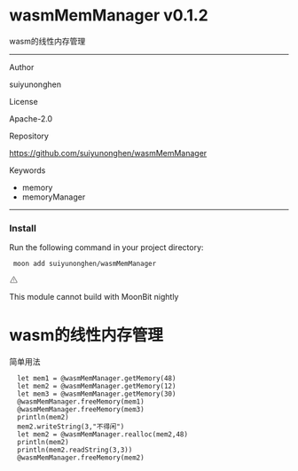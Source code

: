 
<div id="mod-info">
    <h1 id="mod-title"> wasmMemManager <span id="mod-version">v0.1.2</span></h1>
    wasm的线性内存管理
    <hr/>
    <div id="mod-meta-data">
        <div>
            <p>Author</p>
            <p>suiyunonghen</p>
        </div>
        <div>
            <p>License</p>
            <p>Apache-2.0</p>
        </div>
        <div>
            <p>Repository</p>
            <p><a href="https://github.com/suiyunonghen/wasmMemManager">https://github.com/suiyunonghen/wasmMemManager</a></p>
        </div>
        <div>
            <p>Keywords</p>
            <ul id="mod-keywords">
                <li>memory</li>
                <li>memoryManager</li>
            </ul>
        </div>
    </div>
    <hr/>
    <div id="mod-install-info">
        <h3>Install</h3>
        <p>Run the following command in your project directory: </p>
        <pre><code> moon add suiyunonghen/wasmMemManager </code></pre>
    <div id="build-error"> 
      <svg t="1727332159497" class="icon" viewBox="0 0 1024 1024" version="1.1" xmlns="http://www.w3.org/2000/svg" p-id="5301" width="16" height="16"><path d="M545.718857 130.608762c11.337143 6.265905 20.699429 15.555048 26.989714 26.819048l345.014858 617.667047a68.87619 68.87619 0 0 1-26.989715 93.915429c-10.313143 5.705143-21.942857 8.704-33.718857 8.704H166.985143A69.266286 69.266286 0 0 1 97.52381 808.643048c0-11.751619 2.998857-23.28381 8.752761-33.548191l344.990477-617.642667a69.656381 69.656381 0 0 1 94.451809-26.819047zM512 191.000381L166.985143 808.643048H856.990476L512 191.000381zM546.718476 670.47619v69.071239h-69.461333V670.47619h69.485714z m0-298.374095v252.318476h-69.461333V372.102095h69.485714z" p-id="5302" fill="#707070"></path></svg>
      <div>
        <p id="build-error-title">This module cannot build with MoonBit nightly</p>
      </div>
    </div>
    </div>
</div>



# wasm的线性内存管理
简单用法
```
  let mem1 = @wasmMemManager.getMemory(48)
  let mem2 = @wasmMemManager.getMemory(12)
  let mem3 = @wasmMemManager.getMemory(30)
  @wasmMemManager.freeMemory(mem1)
  @wasmMemManager.freeMemory(mem3)
  println(mem2)
  mem2.writeString(3,"不得闲")
  let mem2 = @wasmMemManager.realloc(mem2,48)
  println(mem2)
  println(mem2.readString(3,3))  
  @wasmMemManager.freeMemory(mem2)
```